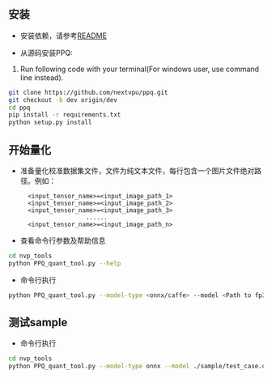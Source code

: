## 安装

* 安装依赖，请参考[README](https://github.com/nextvpu/ppq/blob/master/README.md)

* 从源码安装PPQ:

1. Run following code with your terminal(For windows user, use command line instead).

```bash
git clone https://github.com/nextvpu/ppq.git
git checkout -b dev origin/dev
cd ppq
pip install -r requirements.txt
python setup.py install
```
## 开始量化

* 准备量化校准数据集文件，文件为纯文本文件，每行包含一个图片文件绝对路径。例如：

        <input_tensor_name>=<input_image_path_1>
        <input_tensor_name>=<input_image_path_2>
        <input_tensor_name>=<input_image_path_3>
                        ......
        <input_tensor_name>=<input_image_path_n>

* 查看命令行参数及帮助信息

```bash
cd nvp_tools
python PPQ_quant_tool.py --help
```

* 命令行执行

```bash
python PPQ_quant_tool.py --model-type <onnx/caffe> --model <Path to fp32 onnx model/ caffemodel> --proto <Path to caffe prototxt> --shape <Input shape> --calibration <Path to calibration file> --mean <Image normalization parameter, mean>  --std <Image normalization parameter, std> --colorformat <Color format Gray/RGB/BGR> --outdir <Directory to store output artifacts> --device <cpu/cuda> --chip-type <n16x/n161sx>
```

## 测试sample

* 命令行执行

```bash
cd nvp_tools
python PPQ_quant_tool.py --model-type onnx --model ./sample/test_case.onnx --shape data:1x1x112x112 --calibration ./sample/calib.txt --mean data:128  --std data:128 --colorformat Gray --outdir ./sample --device cuda  --chip-type n16x
```